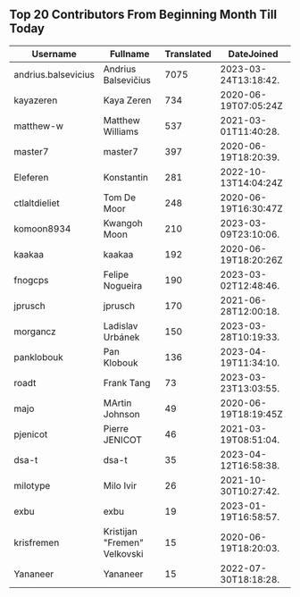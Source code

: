 ## Top 20 Contributors From Beginning Month Till Today ##
|Username|Fullname|Translated|DateJoined|
|--------|--------|----------|----------|
|andrius.balsevicius|Andrius Balsevičius|7075|2023-03-24T13:18:42.|
|kayazeren|Kaya Zeren|734|2020-06-19T07:05:24Z|
|matthew-w|Matthew Williams|537|2021-03-01T11:40:28.|
|master7|master7|397|2020-06-19T18:20:39.|
|Eleferen|Konstantin|281|2022-10-13T14:04:24Z|
|ctlaltdieliet|Tom De Moor|248|2020-06-19T16:30:47Z|
|komoon8934|Kwangoh Moon|210|2023-03-09T23:10:06.|
|kaakaa|kaakaa|192|2020-06-19T18:20:26Z|
|fnogcps|Felipe Nogueira|190|2023-03-02T12:48:46.|
|jprusch|jprusch|170|2021-06-28T12:00:18.|
|morgancz|Ladislav Urbánek|150|2023-03-28T10:19:33.|
|panklobouk|Pan Klobouk|136|2023-04-19T11:34:10.|
|roadt|Frank Tang|73|2023-03-23T13:03:55.|
|majo|MArtin Johnson|49|2020-06-19T18:19:45Z|
|pjenicot|Pierre JENICOT|46|2021-03-19T08:51:04.|
|dsa-t|dsa-t|35|2023-04-12T16:58:38.|
|milotype|Milo Ivir|26|2021-10-30T10:27:42.|
|exbu|exbu|19|2023-01-19T16:58:57.|
|krisfremen|Kristijan "Fremen" Velkovski|15|2020-06-19T18:20:03.|
|Yananeer|Yananeer|15|2022-07-30T18:18:28.|
